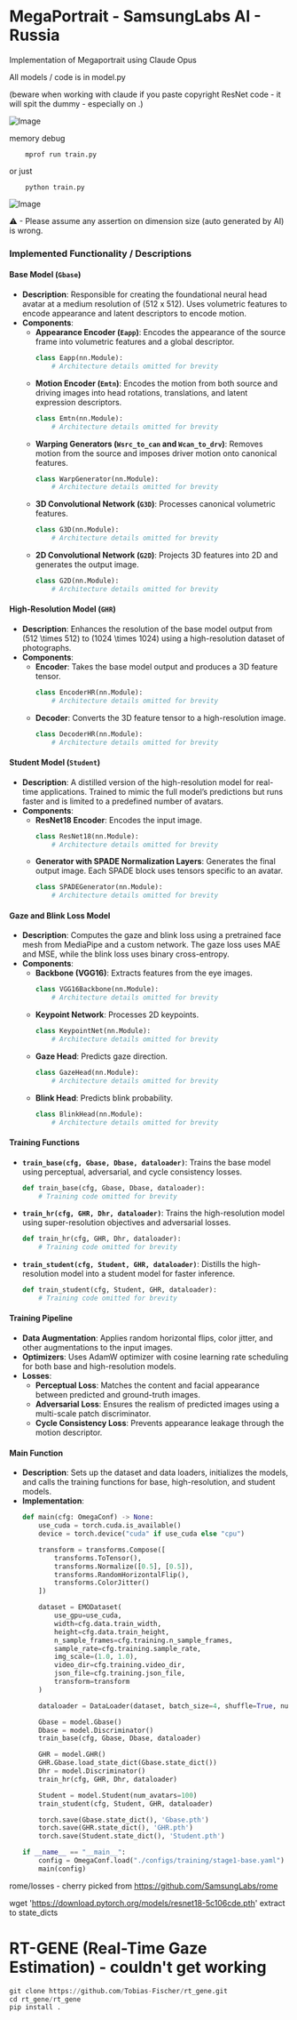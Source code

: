# MegaPortrait - SamsungLabs AI - Russia 
Implementation of Megaportrait using Claude Opus


All models / code is in model.py

(beware when working with claude if you paste copyright ResNet code - it will spit the dummy - especially on .)

![Image](diagram.jpeg)




memory debug
```shell
    mprof run train.py
```
or just
```shell
    python train.py
```




![Image](/reference/flowfields.png)


⚠ - Please assume any assertion on dimension size (auto generated by AI) is wrong.


### Implemented Functionality / Descriptions

#### Base Model (`Gbase`)
- **Description**: Responsible for creating the foundational neural head avatar at a medium resolution of \(512 x 512\). Uses volumetric features to encode appearance and latent descriptors to encode motion.
- **Components**:
  - **Appearance Encoder (`Eapp`)**: Encodes the appearance of the source frame into volumetric features and a global descriptor.
    ```python
    class Eapp(nn.Module):
        # Architecture details omitted for brevity
    ```
  - **Motion Encoder (`Emtn`)**: Encodes the motion from both source and driving images into head rotations, translations, and latent expression descriptors.
    ```python
    class Emtn(nn.Module):
        # Architecture details omitted for brevity
    ```
  - **Warping Generators (`Wsrc_to_can` and `Wcan_to_drv`)**: Removes motion from the source and imposes driver motion onto canonical features.
    ```python
    class WarpGenerator(nn.Module):
        # Architecture details omitted for brevity
    ```
  - **3D Convolutional Network (`G3D`)**: Processes canonical volumetric features.
    ```python
    class G3D(nn.Module):
        # Architecture details omitted for brevity
    ```
  - **2D Convolutional Network (`G2D`)**: Projects 3D features into 2D and generates the output image.
    ```python
    class G2D(nn.Module):
        # Architecture details omitted for brevity
    ```

#### High-Resolution Model (`GHR`)
- **Description**: Enhances the resolution of the base model output from \(512 \times 512\) to \(1024 \times 1024\) using a high-resolution dataset of photographs.
- **Components**:
  - **Encoder**: Takes the base model output and produces a 3D feature tensor.
    ```python
    class EncoderHR(nn.Module):
        # Architecture details omitted for brevity
    ```
  - **Decoder**: Converts the 3D feature tensor to a high-resolution image.
    ```python
    class DecoderHR(nn.Module):
        # Architecture details omitted for brevity
    ```

#### Student Model (`Student`)
- **Description**: A distilled version of the high-resolution model for real-time applications. Trained to mimic the full model’s predictions but runs faster and is limited to a predefined number of avatars.
- **Components**:
  - **ResNet18 Encoder**: Encodes the input image.
    ```python
    class ResNet18(nn.Module):
        # Architecture details omitted for brevity
    ```
  - **Generator with SPADE Normalization Layers**: Generates the final output image. Each SPADE block uses tensors specific to an avatar.
    ```python
    class SPADEGenerator(nn.Module):
        # Architecture details omitted for brevity
    ```

#### Gaze and Blink Loss Model
- **Description**: Computes the gaze and blink loss using a pretrained face mesh from MediaPipe and a custom network. The gaze loss uses MAE and MSE, while the blink loss uses binary cross-entropy.
- **Components**:
  - **Backbone (VGG16)**: Extracts features from the eye images.
    ```python
    class VGG16Backbone(nn.Module):
        # Architecture details omitted for brevity
    ```
  - **Keypoint Network**: Processes 2D keypoints.
    ```python
    class KeypointNet(nn.Module):
        # Architecture details omitted for brevity
    ```
  - **Gaze Head**: Predicts gaze direction.
    ```python
    class GazeHead(nn.Module):
        # Architecture details omitted for brevity
    ```
  - **Blink Head**: Predicts blink probability.
    ```python
    class BlinkHead(nn.Module):
        # Architecture details omitted for brevity
    ```

#### Training Functions
- **`train_base(cfg, Gbase, Dbase, dataloader)`**: Trains the base model using perceptual, adversarial, and cycle consistency losses.
  ```python
  def train_base(cfg, Gbase, Dbase, dataloader):
      # Training code omitted for brevity
  ```
- **`train_hr(cfg, GHR, Dhr, dataloader)`**: Trains the high-resolution model using super-resolution objectives and adversarial losses.
  ```python
  def train_hr(cfg, GHR, Dhr, dataloader):
      # Training code omitted for brevity
  ```
- **`train_student(cfg, Student, GHR, dataloader)`**: Distills the high-resolution model into a student model for faster inference.
  ```python
  def train_student(cfg, Student, GHR, dataloader):
      # Training code omitted for brevity
  ```

#### Training Pipeline
- **Data Augmentation**: Applies random horizontal flips, color jitter, and other augmentations to the input images.
- **Optimizers**: Uses AdamW optimizer with cosine learning rate scheduling for both base and high-resolution models.
- **Losses**:
  - **Perceptual Loss**: Matches the content and facial appearance between predicted and ground-truth images.
  - **Adversarial Loss**: Ensures the realism of predicted images using a multi-scale patch discriminator.
  - **Cycle Consistency Loss**: Prevents appearance leakage through the motion descriptor.

#### Main Function
- **Description**: Sets up the dataset and data loaders, initializes the models, and calls the training functions for base, high-resolution, and student models.
- **Implementation**:
  ```python
  def main(cfg: OmegaConf) -> None:
      use_cuda = torch.cuda.is_available()
      device = torch.device("cuda" if use_cuda else "cpu")

      transform = transforms.Compose([
          transforms.ToTensor(),
          transforms.Normalize([0.5], [0.5]),
          transforms.RandomHorizontalFlip(),
          transforms.ColorJitter()
      ])

      dataset = EMODataset(
          use_gpu=use_cuda,
          width=cfg.data.train_width,
          height=cfg.data.train_height,
          n_sample_frames=cfg.training.n_sample_frames,
          sample_rate=cfg.training.sample_rate,
          img_scale=(1.0, 1.0),
          video_dir=cfg.training.video_dir,
          json_file=cfg.training.json_file,
          transform=transform
      )

      dataloader = DataLoader(dataset, batch_size=4, shuffle=True, num_workers=4)

      Gbase = model.Gbase()
      Dbase = model.Discriminator()
      train_base(cfg, Gbase, Dbase, dataloader)

      GHR = model.GHR()
      GHR.Gbase.load_state_dict(Gbase.state_dict())
      Dhr = model.Discriminator()
      train_hr(cfg, GHR, Dhr, dataloader)

      Student = model.Student(num_avatars=100)
      train_student(cfg, Student, GHR, dataloader)

      torch.save(Gbase.state_dict(), 'Gbase.pth')
      torch.save(GHR.state_dict(), 'GHR.pth')
      torch.save(Student.state_dict(), 'Student.pth')

  if __name__ == "__main__":
      config = OmegaConf.load("./configs/training/stage1-base.yaml")
      main(config)
  ```


rome/losses - cherry picked from 
https://github.com/SamsungLabs/rome





wget 'https://download.pytorch.org/models/resnet18-5c106cde.pth'
extract to state_dicts


# RT-GENE (Real-Time Gaze Estimation) - couldn't get working
```python
git clone https://github.com/Tobias-Fischer/rt_gene.git
cd rt_gene/rt_gene
pip install .
```